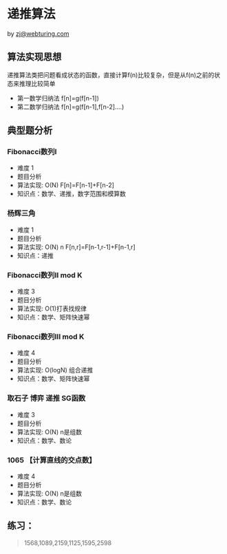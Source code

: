 # 递推算法
by zj@webturing.com

## 算法实现思想
 递推算法类把问题看成状态的函数，直接计算f(n)比较复杂，但是从f(n)之前的状态来推理比较简单
- 第一数学归纳法 f[n]=g(f[n-1]) 
- 第二数学归纳法 f[n]=g(f[n-1],f[n-2]....)
##  典型题分析

### Fibonacci数列I 
- 难度 1
- 题目分析
- 算法实现: O(N)  F[n]=F[n-1]+F[n-2] 
- 知识点：数学、递推，数字范围和模算数

### 杨辉三角
- 难度 1
- 题目分析
- 算法实现: O(N) n F[n,r]=F[n-1,r-1]+F[n-1,r] 
- 知识点：递推

### Fibonacci数列II mod K
- 难度 3
- 题目分析
- 算法实现: O(1)打表找规律
- 知识点：数学、矩阵快速幂

### Fibonacci数列III mod K
- 难度 4
- 题目分析
- 算法实现: O(logN) 组合递推 
- 知识点：数学、矩阵快速幂



### 取石子 博弈 递推 SG函数
- 难度 3
- 题目分析
- 算法实现: O(N) n是组数 
- 知识点：数学、数论

### 1065	【计算直线的交点数】
- 难度 4
- 题目分析
- 算法实现: O(N) n是组数 
- 知识点：数学、数论



## 练习：
> 1568,1089,2159,1125,1595,2598
